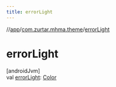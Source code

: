 ```yaml
---
title: errorLight
---
```

//[app](../../index.html)/[com.zurtar.mhma.theme](index.html)/[errorLight](error-light.html)



# errorLight



[androidJvm]\
val [errorLight](error-light.html): [Color](https://developer.android.com/reference/kotlin/androidx/compose/ui/graphics/Color.html)



